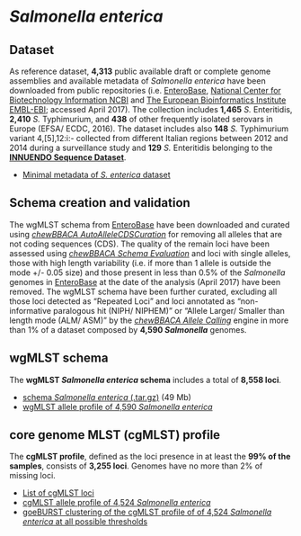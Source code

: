 
# *Salmonella enterica*

## Dataset
As reference dataset, **4,313** public available draft or complete genome assemblies and available metadata of *Salmonella enterica* have been downloaded from public repositories (i.e. [EnteroBase](https://enterobase.warwick.ac.uk/), [National Center for Biotechnology Information NCBI](https://www.ncbi.nlm.nih.gov/) and [The European Bioinformatics Institute EMBL-EBI](https://www.ebi.ac.uk/); accessed April 2017). The collection includes **1,465** *S.* Enteritidis, **2,410** *S.* Typhimurium, and **438** of other frequently isolated serovars in Europe (EFSA/ ECDC, 2016). The dataset includes also **148** *S.* Typhimurium variant 4,[5],12:i:- collected from different Italian regions between 2012 and 2014 during a surveillance study and  **129** *S.* Enteritidis belonging to the **[INNUENDO Sequence Dataset](https://docs.google.com/viewer?a=v&pid=sites&srcid=ZGVmYXVsdGRvbWFpbnxpbm51ZW5kb2NvbnxneDo2YmYyOGU0MjE4ZGJiMmQ0)**.

* [Minimal metadata of *S. enterica* dataset](https://drive.google.com/open?id=1-IDEcxavmoc-QLfcNoGuup7Ru-zjR1Qo) 

## Schema creation and validation
The wgMLST schema from [EnteroBase](https://enterobase.warwick.ac.uk/species/senterica/download_data) have been downloaded and curated using [*chewBBACA AutoAlleleCDSCuration*](https://github.com/B-UMMI/chewBBACA/wiki/1.-Schema-Creation) for removing all alleles that are not coding sequences (CDS). The quality of the remain loci have been assessed using [*chewBBACA Schema Evaluation*](https://github.com/B-UMMI/chewBBACA/wiki/1.-Schema-Creation) and loci with single alleles, those with high length variability (i.e. if more than 1 allele is outside the mode +/- 0.05 size) and those present in less than 0.5% of the *Salmonella* genomes in [EnteroBase](https://enterobase.warwick.ac.uk/species/index/senterica) at the date of the analysis (April 2017) have been removed. The wgMLST schema have been further curated, excluding all those loci detected as “Repeated Loci” and loci annotated as “non-informative paralogous hit (NIPH/ NIPHEM)” or “Allele Larger/ Smaller than length mode (ALM/ ASM)” by the [*chewBBACA Allele Calling*](https://github.com/B-UMMI/chewBBACA/wiki/2.-Allele-Calling) engine in more than 1% of a dataset composed by **4,590 *Salmonella*** genomes.

## wgMLST schema
The **wgMLST *Salmonella enterica* schema** includes a total of **8,558 loci**. 

* [schema *Salmonella enterica* (.tar.gz)](https://drive.google.com/open?id=1pI2J3cXulauN8lWyI9lm1Mo4S4VRUfof) (49 Mb)
* [wgMLST allele profile of 4,590 *Salmonella enterica*](https://drive.google.com/file/d/1rk8R-O6uwAWdXkbxxZkUzP07mdMnvf3p/view?usp=sharing)

## core genome MLST (cgMLST) profile
The **cgMLST profile**, defined as the loci presence in at least the **99% of the samples**, consists of **3,255 loci**. Genomes have no more than 2% of missing loci.

* [List of cgMLST loci](https://drive.google.com/file/d/1mKNWqnMzHeYN1ZA3R_d3YiHlLFQc1eq-/view?usp=sharing)
* [cgMLST allele profile of 4,524 *Salmonella enterica*](https://drive.google.com/file/d/1UL4vtShHA6DLW-71R1MkAQUMmx9gH6EO/view?usp=sharing)
* [goeBURST clustering of the cgMLST profile of of 4,524 *Salmonella enterica* at all possible thresholds](https://drive.google.com/file/d/1qxKFhfq2b7YmXDY7NyxxFOv9yLm8Beku/view?usp=sharing)
